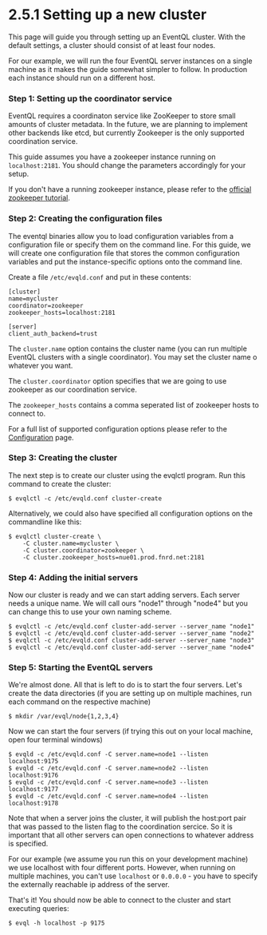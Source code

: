 2.5.1 Setting up a new cluster
==============================

This page will guide you through setting up an EventQL cluster. With the default
settings, a cluster should consist of at least four nodes.

For our example, we will run the four EventQL server instances on a single machine
as it makes the guide somewhat simpler to follow. In production each instance
should run on a different host.

### Step 1: Setting up the coordinator service

EventQL requires a coordinaton service like ZooKeeper to store small amounts
of cluster metadata. In the future, we are planning to implement other backends
like etcd, but currently Zookeeper is the only supported coordination service.

This guide assumes you have a zookeeper instance running on `localhost:2181`. You
should change the parameters accordingly for your setup.

If you don't have a running zookeeper instance, please refer to the
[official zookeeper tutorial](...).

### Step 2: Creating the configuration files

The eventql binaries allow you to load configuration variables from a configuration
file or specify them on the command line. For this guide, we will create one
configuration file that stores the common configuration variables and put the
instance-specific options onto the command line.

Create a file `/etc/evqld.conf` and put in these contents:

    [cluster]
    name=mycluster
    coordinator=zookeeper
    zookeeper_hosts=localhost:2181

    [server]
    client_auth_backend=trust

The `cluster.name` option contains the cluster name (you can run multiple EventQL
clusters with a single coordinator). You may set the cluster name o whatever you
want.

The `cluster.coordinator` option specifies that we are going to use zookeeper
as our coordination service.

The `zookeeper_hosts` contains a comma seperated list of zookeeper hosts to connect
to.

For a full list of supported configuration options please refer to the [Configuration](...)
page.


### Step 3: Creating the cluster

The next step is to create our cluster using the evqlctl program. Run this command
to create the cluster:

    $ evqlctl -c /etc/evqld.conf cluster-create

Alternatively, we could also have specified all configuration options on the
commandline like this:

    $ evqlctl cluster-create \
        -C cluster.name=mycluster \
        -C cluster.coordinator=zookeeper \
        -C cluster.zookeeper_hosts=nue01.prod.fnrd.net:2181


### Step 4: Adding the initial servers

Now our cluster is ready and we can start adding servers. Each server needs
a unique name. We will call ours "node1" through "node4" but you can change
this to use your own naming scheme.

    $ evqlctl -c /etc/evqld.conf cluster-add-server --server_name "node1"
    $ evqlctl -c /etc/evqld.conf cluster-add-server --server_name "node2"
    $ evqlctl -c /etc/evqld.conf cluster-add-server --server_name "node3"
    $ evqlctl -c /etc/evqld.conf cluster-add-server --server_name "node4"

### Step 5: Starting the EventQL servers

We're almost done. All that is left to do is to start the four servers. Let's
create the data directories (if you are setting up on multiple machines, run
each command on the respective machine)

    $ mkdir /var/evql/node{1,2,3,4}

Now we can start the four servers (if trying this out on your local machine, open
four terminal windows)

    $ evqld -c /etc/evqld.conf -C server.name=node1 --listen localhost:9175
    $ evqld -c /etc/evqld.conf -C server.name=node2 --listen localhost:9176
    $ evqld -c /etc/evqld.conf -C server.name=node3 --listen localhost:9177
    $ evqld -c /etc/evqld.conf -C server.name=node4 --listen localhost:9178

Note that when a server joins the cluster, it will publish the host:port pair that
was passed to the listen flag to the coordination sercice. So it is important
that all other servers can open connections to whatever address is specified.

For our example (we assume you run this on your development machine) we use
localhost with four different ports. However, when running on multiple machines,
you can't use `localhost` or `0.0.0.0` - you have to specify the externally
reachable ip address of the server.

That's it! You should now be able to connect to the cluster and start executing
queries:

    $ evql -h localhost -p 9175

